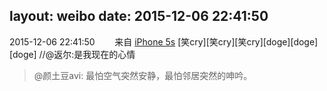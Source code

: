 layout: weibo
date: 2015-12-06 22:41:50
---
2015-12-06 22:41:50  &nbsp;&nbsp;&nbsp;&nbsp;&nbsp;&nbsp; 来自 <a href="sinaweibo://customweibosource" rel="nofollow">iPhone 5s</a>
[笑cry][笑cry][笑cry][doge][doge][doge] //@返尔:是我现在的心情
>  @颜土豆avi: 最怕空气突然安静，最怕邻居突然的呻吟。 ​​​
